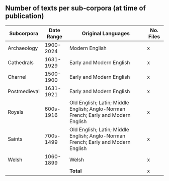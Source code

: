 ## Number of texts per sub-corpora (at time of publication)

| Subcorpora | Date Range | Original Languages | No. Files |
| --- | --- | --- | --- |
| Archaeology | 1900-2024 | Modern English| x |
| Cathedrals | 1631-1929 | Early and Modern English | x |
| Charnel | 1500-1900 | Early and Modern English | x |
| Postmedieval | 1631-1921 | Early and Modern English | x |
| Royals | 600s-1916 | Old English; Latin; Middle English; Anglo-Norman French; Early and Modern English | x |
| Saints | 700s-1499 | Old English; Latin; Middle English; Anglo-Norman French; Early and Modern English | x |
| Welsh | 1060-1899 | Welsh | x |
| | | **Total** | x |
